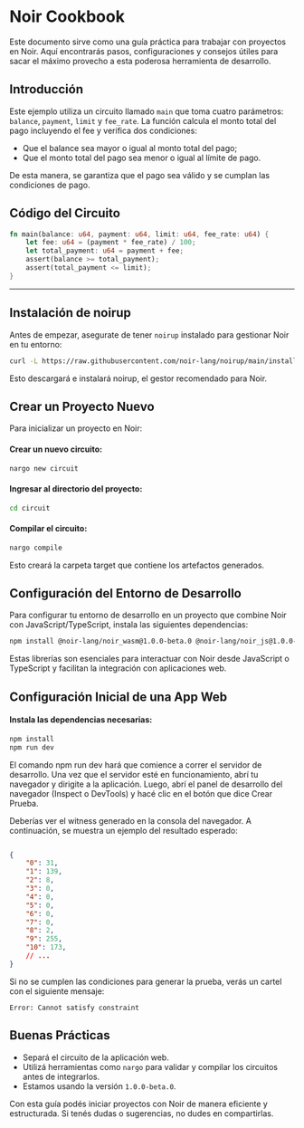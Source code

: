 # Noir Cookbook

Este documento sirve como una guía práctica para trabajar con proyectos en Noir. Aquí encontrarás pasos, configuraciones y consejos útiles para sacar el máximo provecho a esta poderosa herramienta de desarrollo.

## Introducción

Este ejemplo utiliza un circuito llamado `main` que toma cuatro parámetros: `balance`, `payment`, `limit` y `fee_rate`. La función calcula el monto total del pago incluyendo el fee y verifica dos condiciones:

* Que el balance sea mayor o igual al monto total del pago;
* Que el monto total del pago sea menor o igual al límite de pago.

De esta manera, se garantiza que el pago sea válido y se cumplan las condiciones de pago.
## Código del Circuito

```rust
fn main(balance: u64, payment: u64, limit: u64, fee_rate: u64) {
    let fee: u64 = (payment * fee_rate) / 100;
    let total_payment: u64 = payment + fee;
    assert(balance >= total_payment);
    assert(total_payment <= limit);
}
```

---

## Instalación de noirup

Antes de empezar, asegurate de tener `noirup` instalado para gestionar Noir en tu entorno:

```bash
curl -L https://raw.githubusercontent.com/noir-lang/noirup/main/install | bash
```

Esto descargará e instalará noirup, el gestor recomendado para Noir.


## Crear un Proyecto Nuevo

Para inicializar un proyecto en Noir:

#### Crear un nuevo circuito:

```bash
nargo new circuit
```

#### Ingresar al directorio del proyecto:

```bash
cd circuit
```

#### Compilar el circuito:

```bash
nargo compile
```

Esto creará la carpeta target que contiene los artefactos generados.

## Configuración del Entorno de Desarrollo

Para configurar tu entorno de desarrollo en un proyecto que combine Noir con JavaScript/TypeScript, instala las siguientes dependencias:

```bash
npm install @noir-lang/noir_wasm@1.0.0-beta.0 @noir-lang/noir_js@1.0.0-beta.0 @aztec/bb.js@0.63.1
```

Estas librerías son esenciales para interactuar con Noir desde JavaScript o TypeScript y facilitan la integración con aplicaciones web.

## Configuración Inicial de una App Web

#### Instala las dependencias necesarias:

```bash
npm install
npm run dev
```
El comando npm run dev hará que comience a correr el servidor de desarrollo. Una vez que el servidor esté en funcionamiento, abrí tu navegador y dirigite a la aplicación. Luego, abrí el panel de desarrollo del navegador (Inspect o DevTools) y hacé clic en el botón que dice Crear Prueba.

Deberías ver el witness generado en la consola del navegador. A continuación, se muestra un ejemplo del resultado esperado:

```json

{
    "0": 31,
    "1": 139,
    "2": 8,
    "3": 0,
    "4": 0,
    "5": 0,
    "6": 0,
    "7": 0,
    "8": 2,
    "9": 255,
    "10": 173,
    // ...
}
```
Si no se cumplen las condiciones para generar la prueba, verás un cartel con el siguiente mensaje:

```text
Error: Cannot satisfy constraint
```

## Buenas Prácticas

- Separá el circuito de la aplicación web.
- Utilizá herramientas como `nargo` para validar y compilar los circuitos antes de integrarlos.
- Estamos usando la versión `1.0.0-beta.0`.

Con esta guía podés iniciar proyectos con Noir de manera eficiente y estructurada. Si tenés dudas o sugerencias, no dudes en compartirlas.
